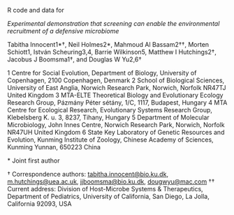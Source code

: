 R code and data for 

_Experimental demonstration that screening can enable the environmental recruitment of a defensive microbiome_

Tabitha Innocent1\*†, Neil Holmes2*, Mahmoud Al Bassam2††, Morten Schiott1, István Scheuring3,4, Barrie Wilkinson5, Matthew I Hutchings2†, Jacobus J Boomsma1†, and Douglas W Yu2,6†

1 Centre for Social Evolution, Department of Biology, University of Copenhagen, 2100 Copenhagen, Denmark
2 School of Biological Sciences, University of East Anglia, Norwich Research Park, Norwich, Norfolk NR47TJ United Kingdom
3 MTA-ELTE Theoretical Biology and Evolutionary Ecology Research Group, Pázmány Péter sétány, 1/C, 1117, Budapest, Hungary
4 MTA Centre for Ecological Research, Evolutionary Systems Research Group, Klebelsberg K. u. 3, 8237, Tihany, Hungary
5 Department of Molecular Microbiology, John Innes Centre, Norwich Research Park, Norwich, Norfolk NR47UH United Kingdom
6 State Key Laboratory of Genetic Resources and Evolution, Kunming Institute of Zoology, Chinese Academy of Sciences, Kunming Yunnan, 650223 China

\* Joint first author

† Correspondence authors:  tabitha.innocent@bio.ku.dk, m.hutchings@uea.ac.uk, jjboomsma@bio.ku.dk, dougwyu@mac.com
†† Current address: Division of Host-Microbe Systems & Therapeutics, Department of Pediatrics, University of California, San Diego, La Jolla, California 92093, USA
